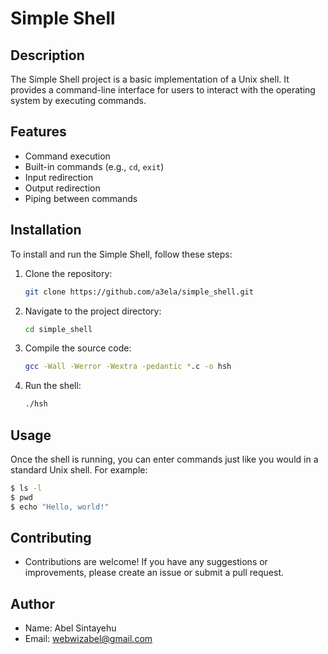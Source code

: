 # Simple Shell

## Description
The Simple Shell project is a basic implementation of a Unix shell. It provides a command-line interface for users to interact with the operating system by executing commands.

## Features
- Command execution
- Built-in commands (e.g., `cd`, `exit`)
- Input redirection
- Output redirection
- Piping between commands

## Installation
To install and run the Simple Shell, follow these steps:

1. Clone the repository:
    ```sh
    git clone https://github.com/a3ela/simple_shell.git
    ```
2. Navigate to the project directory:
    ```sh
    cd simple_shell
    ```
3. Compile the source code:
    ```sh
    gcc -Wall -Werror -Wextra -pedantic *.c -o hsh
    ```
4. Run the shell:
    ```sh
    ./hsh
    ```

## Usage
Once the shell is running, you can enter commands just like you would in a standard Unix shell. For example:
```sh
$ ls -l
$ pwd
$ echo "Hello, world!"
```
## Contributing

- Contributions are welcome! If you have any suggestions or improvements, please create an issue or submit a pull request.
## Author
- Name: Abel Sintayehu
- Email: webwizabel@gmail.com
